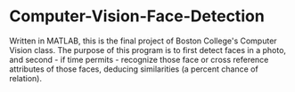 Computer-Vision-Face-Detection
==============================

Written in MATLAB, this is the final project of Boston College's Computer Vision class. The purpose of this program is to first detect faces in a photo, and second - if time permits - recognize those face or cross reference attributes of those faces, deducing similarities (a percent chance of relation). 
